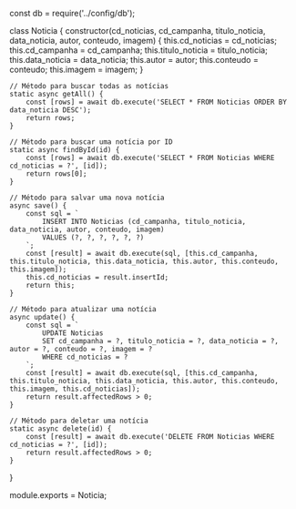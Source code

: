 const db = require('../config/db');

class Noticia {
    constructor(cd_noticias, cd_campanha, titulo_noticia, data_noticia, autor, conteudo, imagem) {
        this.cd_noticias = cd_noticias;
        this.cd_campanha = cd_campanha;
        this.titulo_noticia = titulo_noticia;
        this.data_noticia = data_noticia;
        this.autor = autor;
        this.conteudo = conteudo;
        this.imagem = imagem;
    }

    // Método para buscar todas as notícias
    static async getAll() {
        const [rows] = await db.execute('SELECT * FROM Noticias ORDER BY data_noticia DESC');
        return rows;
    }

    // Método para buscar uma notícia por ID
    static async findById(id) {
        const [rows] = await db.execute('SELECT * FROM Noticias WHERE cd_noticias = ?', [id]);
        return rows[0];
    }

    // Método para salvar uma nova notícia
    async save() {
        const sql = `
            INSERT INTO Noticias (cd_campanha, titulo_noticia, data_noticia, autor, conteudo, imagem)
            VALUES (?, ?, ?, ?, ?, ?)
        `;
        const [result] = await db.execute(sql, [this.cd_campanha, this.titulo_noticia, this.data_noticia, this.autor, this.conteudo, this.imagem]);
        this.cd_noticias = result.insertId;
        return this;
    }

    // Método para atualizar uma notícia
    async update() {
        const sql = `
            UPDATE Noticias
            SET cd_campanha = ?, titulo_noticia = ?, data_noticia = ?, autor = ?, conteudo = ?, imagem = ?
            WHERE cd_noticias = ?
        `;
        const [result] = await db.execute(sql, [this.cd_campanha, this.titulo_noticia, this.data_noticia, this.autor, this.conteudo, this.imagem, this.cd_noticias]);
        return result.affectedRows > 0;
    }

    // Método para deletar uma notícia
    static async delete(id) {
        const [result] = await db.execute('DELETE FROM Noticias WHERE cd_noticias = ?', [id]);
        return result.affectedRows > 0;
    }
}

module.exports = Noticia;